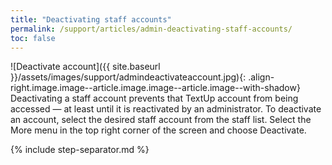 ```yaml
---
title: "Deactivating staff accounts"
permalink: /support/articles/admin-deactivating-staff-accounts/
toc: false
---
```


![Deactivate account]({{ site.baseurl }}/assets/images/support/admindeactivateaccount.jpg){: .align-right.image.image--article.image.image--article.image--with-shadow} Deactivating a staff account prevents that TextUp account from being accessed &mdash; at least until it is reactivated by an administrator. To deactivate an account, select the desired staff account from the staff list. Select the More menu in the top right corner of the screen and choose Deactivate.

{% include step-separator.md %}
